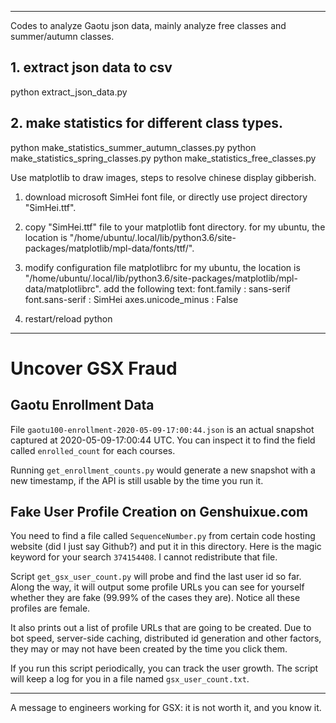 -------------------

Codes to analyze Gaotu json data, mainly analyze free classes and summer/autumn classes.

## 1. extract json data to csv
python extract_json_data.py

## 2. make statistics for different class types.
python make_statistics_summer_autumn_classes.py
python make_statistics_spring_classes.py
python make_statistics_free_classes.py



Use matplotlib to draw images, steps to resolve chinese display gibberish.
1. download microsoft SimHei font file, or directly use project directory "SimHei.ttf".

2. copy "SimHei.ttf" file to your matplotlib font directory.
for my ubuntu, the location is "/home/ubuntu/.local/lib/python3.6/site-packages/matplotlib/mpl-data/fonts/ttf/".

3. modify configuration file matplotlibrc
for my ubuntu, the location is "/home/ubuntu/.local/lib/python3.6/site-packages/matplotlib/mpl-data/matplotlibrc".
add the following text:
font.family         : sans-serif
font.sans-serif     : SimHei
axes.unicode_minus  : False

4. restart/reload python
-------------------


Uncover GSX Fraud
===========================

## Gaotu Enrollment Data

File `gaotu100-enrollment-2020-05-09-17:00:44.json` is an actual 
snapshot captured at 2020-05-09-17:00:44 UTC. You can inspect it to find the field called `enrolled_count` for each courses.

Running `get_enrollment_counts.py` would generate a new snapshot with a new timestamp, if the API is still usable by the time you run it.


## Fake User Profile Creation on Genshuixue.com

You need to find a file called `SequenceNumber.py` from certain code hosting website (did I just say Github?) and put it in this directory. Here is the magic keyword for your search `374154408`. I cannot redistribute that file.

Script `get_gsx_user_count.py` will probe and find the last
user id so far. Along the way, it will output some profile URLs
you can see for yourself whether they are fake (99.99% of the cases they are). Notice all these profiles are female.

It also prints out a list of profile URLs that are going to be created. Due to bot speed, server-side caching, distributed id generation and other factors, they may or may not have been created by the time you click them.

If you run this script periodically, you can track the user growth. The script will keep a log for you in a file named `gsx_user_count.txt`.

-------------------

A message to engineers working for GSX: it is not worth it, and you know it.
